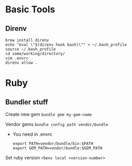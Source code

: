 # Basic Tools
## Direnv
```
brew install direnv
echo "eval \"$(direnv hook bash)\"" > ~/.bash_profile
source ~/.bash_profile
cd some/working/directory/
vim .envrc
direnv allow .
```

# Ruby
## Bundler stuff
Create new gem ```bundle gem my-gem-name```

Vendor gems ```bundle config path vendor/bundle```
  * You need in .envrc
    ```
    export PATH=vendor/bundle/bin:$PATH
    export GEM_PATH=vendor/bundle:$GEM_PATH
    ```

Set ruby version ```rbenv local <version-number>```